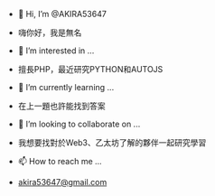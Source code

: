 - 👋 Hi, I’m @AKIRA53647
- 嗨你好，我是無名
 
- 👀 I’m interested in ...
- 擅長PHP，最近研究PYTHON和AUTOJS

- 🌱 I’m currently learning ...
- 在上一題也許能找到答案

- 💞️ I’m looking to collaborate on ...
- 我想要找對於Web3、乙太坊了解的夥伴一起研究學習

- 📫 How to reach me ...
- akira53647@gmail.com
